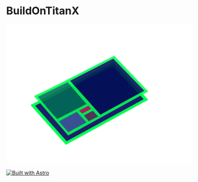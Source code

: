 # BuildOnTitanX

[![BuildOnTitanX](public/BuildOnTitanX.svg)](https://BuildOnTitanX.com)


[![Built with Astro](https://astro.badg.es/v2/built-with-astro/small.svg)](https://astro.build)

